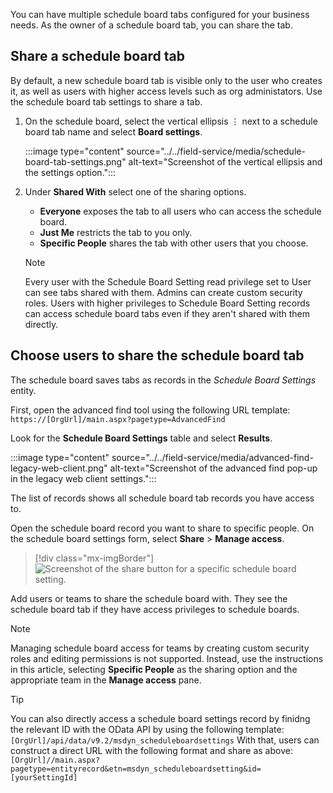 You can have multiple schedule board tabs configured for your business needs. As the owner of a schedule board tab, you can share the tab.

## Share a schedule board tab

By default, a new schedule board tab is visible only to the user who creates it, as well as users with higher access levels such as org administators. Use the schedule board tab settings to share a tab.

1. On the schedule board, select the vertical ellipsis &vellip; next to a schedule board tab name and select **Board settings**.

   :::image type="content" source="../../field-service/media/schedule-board-tab-settings.png" alt-text="Screenshot of the vertical ellipsis and the settings option.":::

1. Under **Shared With** select one of the sharing options.

   - **Everyone** exposes the tab to all users who can access the schedule board.
   - **Just Me** restricts the tab to you only.
   - **Specific People** shares the tab with other users that you choose.

   > [!NOTE]
   >  Every user with the Schedule Board Setting read privilege set to User can see tabs shared with them. Admins can create custom security roles. Users with higher privileges to Schedule Board Setting records can access schedule board tabs even if they aren't shared with them directly. 

## Choose users to share the schedule board tab

The schedule board saves tabs as records in the *Schedule Board Settings* entity.

First, open the advanced find tool using the following URL template:
`https://[OrgUrl]/main.aspx?pagetype=AdvancedFind`

Look for the **Schedule Board Settings** table and select **Results**.

:::image type="content" source="../../field-service/media/advanced-find-legacy-web-client.png" alt-text="Screenshot of the advanced find pop-up in the legacy web client settings.":::

The list of records shows all schedule board tab records you have access to.

Open the schedule board record you want to share to specific people. On the schedule board settings form, select **Share** > **Manage access**.

> [!div class="mx-imgBorder"]
> ![Screenshot of the share button for a specific schedule board setting.](../../field-service/media/schedule-board-share.png)

Add users or teams to share the schedule board with. They see the schedule board tab if they have access privileges to schedule boards.

> [!NOTE]
>  Managing schedule board access for teams by creating custom security roles and editing permissions is not supported. Instead, use the instructions in this article, selecting **Specific People** as the sharing option and the appropriate team in the **Manage access** pane.

> [!TIP]
> You can also directly access a schedule board settings record by finidng the relevant ID with the OData API by using the following template: `[OrgUrl]/api/data/v9.2/msdyn_scheduleboardsettings`
> With that, users can construct a direct URL with the following format and share as above: `[OrgUrl]//main.aspx?pagetype=entityrecord&etn=msdyn_scheduleboardsetting&id=[yourSettingId]`
